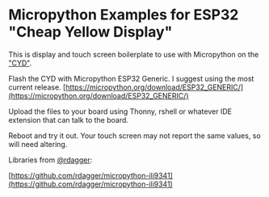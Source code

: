 # Micropython Examples for ESP32 "Cheap Yellow Display"
This is display and touch screen boilerplate to use with Micropython on the ["CYD"](https://github.com/witnessmenow/ESP32-Cheap-Yellow-Display).

Flash the CYD with Micropython ESP32 Generic.
I suggest using the most current release.
[https://micropython.org/download/ESP32_GENERIC/](https://micropython.org/download/ESP32_GENERIC/)

Upload the files to your board using Thonny, rshell or whatever IDE extension that can talk to the board.

Reboot and try it out. Your touch screen may not report the same values, so will need altering.

Libraries from [@rdagger](https://github.com/rdagger):

[https://github.com/rdagger/micropython-ili9341](https://github.com/rdagger/micropython-ili9341)
